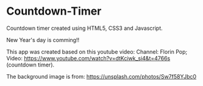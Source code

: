 # Countdown-Timer

Countdown timer created using HTML5, CSS3 and Javascript.

New Year's day is comming!!

This app was created based on this youtube video:
Channel: Florin Pop;
Video: https://www.youtube.com/watch?v=dtKciwk_si4&t=4766s (countdown timer).

The background image is from: https://unsplash.com/photos/Sw7f58YJbc0

